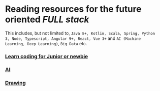 # Reading resources for the future oriented _FULL stack_ 

This includes, but not limited to, `Java 8+, Kotlin, Scala, Spring, Python 3, Node, Typescript, Angular 9+, React, Vue 3+` and `AI (Machine Learning, Deep Learning)`, `Big Data` etc.

### [Learn coding for Junior or newbie](junior.md)

### [AI](AI.MD)

### [Drawing](drawing.md)
